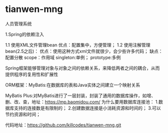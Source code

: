 # tianwen-mng
人员管理系统

1.Spring的依赖注入

  1.1 使用XML文件管理bean
    优点：配置集中，方便管理；
  1.2 使用注解管理bean(2.5之后)：
    优点：使用这种方式xml文件就很少，会少些许多代码；
    缺点：配置分散
  scope：作用域
     singleton:单例；
     prototype:多例

  Spring框架能够管理对象与对象之间的依赖关系，来降低两者之间的耦合，从而提供程序的复用性和扩展性

ORM框架：MyBatis:在数据库的表和Java实体之间建立一个映射关系

MyBatis Plus:对MyBatis进行了一层封装，封装了通用的数据库操作，如增、删、改、查，地址：https://mp.baomidou.com/
为什么要用数据库连接池：
  1.数据库支持的连接数是有限制的；
  2.创建数据连接是小消耗资源和时间的；
  3.可以节约资源和时间；
  
  代码地址：https://github.com/killcodes/tianwen-mng.git



